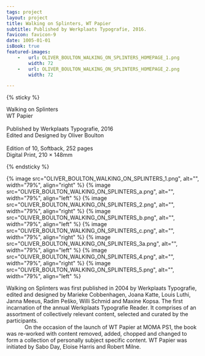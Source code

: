 ```yaml
---
tags: project
layout: project
title: Walking on Splinters, WT Papier
subtitle: Published by Werkplaats Typografie, 2016.
favicon: favicon-9
date: 1005-01-01
isBook: true
featured-images: 
    -   url: OLIVER_BOULTON_WALKING_ON_SPLINTERS_HOMEPAGE_1.png
        width: 72
    -   url: OLIVER_BOULTON_WALKING_ON_SPLINTERS_HOMEPAGE_2.png
        width: 72

---
```


{% sticky %}

Walking on Splinters<br>
WT Papier<br>
<br>
Published by Werkplaats Typografie, 2016<br> 
Edited and Designed by Oliver Boulton<br>
<br>
Edition of 10, Softback, 252 pages<br>
Digital Print, 210 × 148mm

{% endsticky %}


{% image src="OLIVER_BOULTON_WALKING_ON_SPLINTERS_1.png",  alt="", width="79%",   align="right" %}
{% image src="OLIVER_BOULTON_WALKING_ON_SPLINTERS_a.png", alt="", width="79%",   align="left" %}
{% image src="OLIVER_BOULTON_WALKING_ON_SPLINTERS_2.png", alt="", width="79%",   align="right" %}
{% image src="OLIVER_BOULTON_WALKING_ON_SPLINTERS_b.png", alt="", width="79%",   align="left" %}
{% image src="OLIVER_BOULTON_WALKING_ON_SPLINTERS_c.png", alt="", width="79%",   align="right" %}
{% image src="OLIVER_BOULTON_WALKING_ON_SPLINTERS_3a.png", alt="", width="79%",   align="left" %}
{% image src="OLIVER_BOULTON_WALKING_ON_SPLINTERS_4.png",  alt="", width="79%",   align="right" %}
{% image src="OLIVER_BOULTON_WALKING_ON_SPLINTERS_5.png", alt="", width="79%",    align="left" %}  


Walking on Splinters was first published in 2004 by Werkplaats Typografie, edited and designed by Marieke Cobbenhagen, Joana Katte, Louis Luthi, Janna Meeus, Radim Peško, Willi Schmid and Maxine Kopsa. The first incarnation of the annual Werkplaats Typografie Reader. It comprises of an assortment of collectively relevant content, selected and curated by the participants.<br/>
&nbsp;&nbsp;&nbsp;&nbsp;&nbsp;&nbsp;&nbsp;&nbsp;&nbsp;&nbsp;&nbsp;&nbsp;On the occasion of the launch of WT Papier at MOMA PS1, the book was re-worked with content removed, added, chopped and changed to form a collection of personally subject specific content. WT Papier was initiated by Sabo Day, Eloise Harris and Robert Milne.
